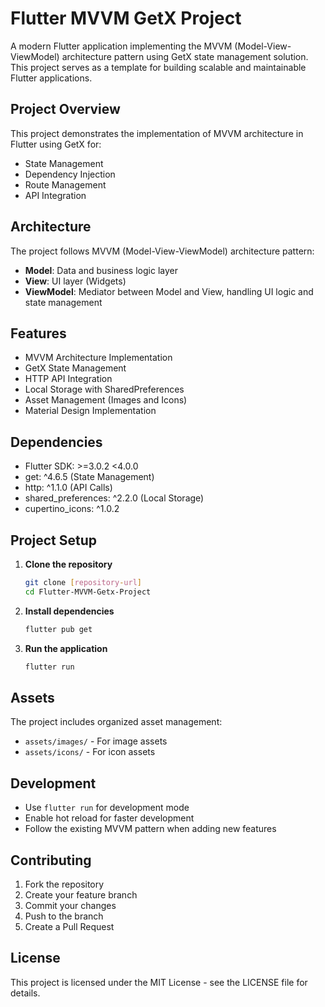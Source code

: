 # Flutter MVVM GetX Project

A modern Flutter application implementing the MVVM (Model-View-ViewModel) architecture pattern using GetX state management solution. This project serves as a template for building scalable and maintainable Flutter applications.

## Project Overview

This project demonstrates the implementation of MVVM architecture in Flutter using GetX for:
- State Management
- Dependency Injection
- Route Management
- API Integration

## Architecture

The project follows MVVM (Model-View-ViewModel) architecture pattern:

- **Model**: Data and business logic layer
- **View**: UI layer (Widgets)
- **ViewModel**: Mediator between Model and View, handling UI logic and state management

## Features

- MVVM Architecture Implementation
- GetX State Management
- HTTP API Integration
- Local Storage with SharedPreferences
- Asset Management (Images and Icons)
- Material Design Implementation

## Dependencies

- Flutter SDK: >=3.0.2 <4.0.0
- get: ^4.6.5 (State Management)
- http: ^1.1.0 (API Calls)
- shared_preferences: ^2.2.0 (Local Storage)
- cupertino_icons: ^1.0.2

## Project Setup

1. **Clone the repository**
   ```bash
   git clone [repository-url]
   cd Flutter-MVVM-Getx-Project
   ```

2. **Install dependencies**
   ```bash
   flutter pub get
   ```

3. **Run the application**
   ```bash
   flutter run
   ```

## Assets

The project includes organized asset management:
- `assets/images/` - For image assets
- `assets/icons/` - For icon assets

## Development

- Use `flutter run` for development mode
- Enable hot reload for faster development
- Follow the existing MVVM pattern when adding new features

## Contributing

1. Fork the repository
2. Create your feature branch
3. Commit your changes
4. Push to the branch
5. Create a Pull Request

## License

This project is licensed under the MIT License - see the LICENSE file for details.
